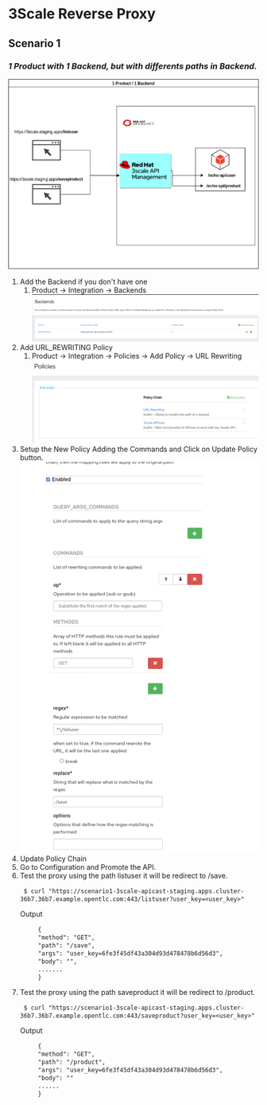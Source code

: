 # 3Scale Reverse Proxy

## Scenario 1
### *1 Product with 1 Backend, but with differents paths in Backend.*
![1 Product 1 Backend](https://github.com/rafamqrs/3scale-apicast-policies/blob/main/1:1product_backend/image/3scale-proxy1-1.png?raw=true)

1. Add the Backend if you don't have one
   1. Product -> Integration -> Backends
    ![Backends](https://github.com/rafamqrs/3scale-apicast-policies/blob/main/1:1product_backend/image/backends.png?raw=true)
2. Add URL_REWRITING Policy
   1. Product -> Integration -> Policies -> Add Policy -> URL Rewriting
    ![Policies](https://github.com/rafamqrs/3scale-apicast-policies/blob/main/1:1product_backend/image/policies.png?raw=true)
3. Setup the New Policy Adding the Commands and Click on Update Policy button.
    ![Policies](https://github.com/rafamqrs/3scale-apicast-policies/blob/main/1:1product_backend/image/url_rewriting.png?raw=true)   
4. Update Policy Chain
5. Go to Configuration and Promote the API.
6. Test the proxy using the path listuser it will be redirect to /save.
   ```
    $ curl "https://scenario1-3scale-apicast-staging.apps.cluster-36b7.36b7.example.opentlc.com:443/listuser?user_key=<user_key>"
   ```
   Output
   ```
        {
        "method": "GET",
        "path": "/save",
        "args": "user_key=6fe3f45df43a304d93d478478b6d56d3",
        "body": "",
        .......
        }
   ```
7. Test the proxy using the path saveproduct it will be redirect to /product.
   ```
    $ curl "https://scenario1-3scale-apicast-staging.apps.cluster-36b7.36b7.example.opentlc.com:443/saveproduct?user_key=<user_key>"
   ```
    Output
   ```
        {
        "method": "GET",
        "path": "/product",
        "args": "user_key=6fe3f45df43a304d93d478478b6d56d3",
        "body": ""
        ......
        }
   ```


